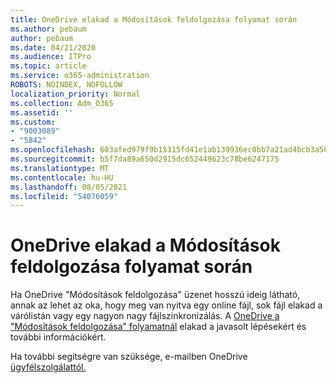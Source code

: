 ```yaml
---
title: OneDrive elakad a Módosítások feldolgozása folyamat során
ms.author: pebaum
author: pebaum
ms.date: 04/21/2020
ms.audience: ITPro
ms.topic: article
ms.service: o365-administration
ROBOTS: NOINDEX, NOFOLLOW
localization_priority: Normal
ms.collection: Adm_O365
ms.assetid: ''
ms.custom:
- "9003089"
- "5842"
ms.openlocfilehash: 603afed979f9b15315fd41e1ab139936ec0bb7a21ad4bcb3a56279a104bc0267
ms.sourcegitcommit: b5f7da89a650d2915dc652449623c78be6247175
ms.translationtype: MT
ms.contentlocale: hu-HU
ms.lasthandoff: 08/05/2021
ms.locfileid: "54076059"
---
```

# <a name="onedrive-is-stuck-on-processing-changes"></a>OneDrive elakad a Módosítások feldolgozása folyamat során

Ha OneDrive "Módosítások feldolgozása" üzenet hosszú ideig látható, annak az lehet az oka, hogy meg van nyitva egy online fájl, sok fájl elakad a várólistán vagy egy nagyon nagy fájlszinkronizálás. A [OneDrive a "Módosítások feldolgozása" folyamatnál](https://support.office.com/article/onedrive-is-stuck-on-processing-changes-b386b813-9b66-4e47-8c4c-2b45533edccd) elakad a javasolt lépésekért és további információkért.

Ha további segítségre van szüksége, e-mailben OneDrive [ügyfélszolgálattól.](https://go.microsoft.com/fwlink/p/?LinkId=528676)